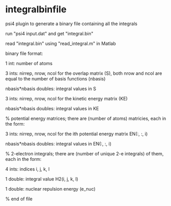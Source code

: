 integralbinfile
===============

psi4 plugin to generate a binary file containing all the integrals

run "psi4 input.dat" and get "integral.bin"

read "integral.bin" using "read_integral.m" in Matlab

binary file format: 

1 int: number of atoms 

3 ints: nirrep, nrow, ncol for the overlap matrix (S), both nrow and ncol are equal to the number of basis functions (nbasis) 

nbasis*nbasis doubles: integral values in S 

3 ints: nirrep, nrow, ncol for the kinetic energy matrix (KE) 

nbasis*nbasis doubles: integral values in KE

% potential energy matrices; there are (number of atoms) matricies, each in the form: 

3 ints: nirrep, nrow, ncol for the ith potential energy matrix EN(:, :, i) 

nbasis*nbasis doubles: integral values in EN(:, :, i) 

% 2-electron integrals; there are (number of unique 2-e integrals) of them, each in the form: 

4 ints: indices i, j, k, l 

1 double: integral value H2(i, j, k, l) 

1 double: nuclear repulsion energy (e_nuc) 

% end of file

